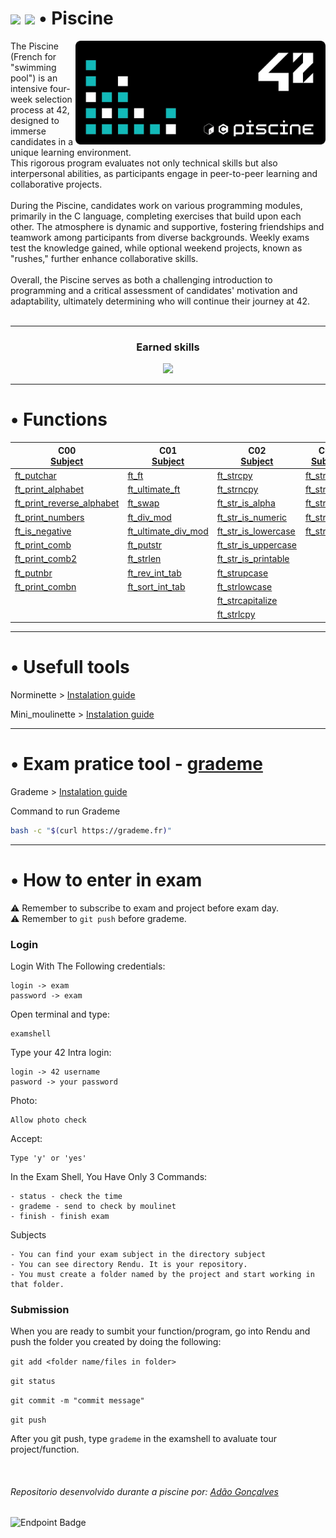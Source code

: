 # <a href="#" style="pointer-events: none;"> <img src="https://img.shields.io/badge/status-finished-success?color=%2312bab9&style=flat-square"/></a> <a href="https://github.com/AdaoG0n" style="pointer-events: none;"> <img src="https://img.shields.io/badge/Follow-me?color=%2312bab9&style=flat-square"/></a> • Piscine
<a href="#" style="pointer-events: none;">
<img align="right" src="https://github.com/AdaoG0n/AdaoG0n/blob/main/assests/piscine42.png" width="400"/>
</a>

The Piscine (French for "swimming pool") is an intensive four-week selection process at 42, designed to immerse candidates in a unique learning environment. <br/>
This rigorous program evaluates not only technical skills but also interpersonal abilities, as participants engage in peer-to-peer learning and collaborative projects. <br/>
<br/>
During the Piscine, candidates work on various programming modules, primarily in the C language, completing exercises that build upon each other. The atmosphere is dynamic and supportive, fostering friendships and teamwork among participants from diverse backgrounds. Weekly exams test the knowledge gained, while optional weekend projects, known as "rushes," further enhance collaborative skills. 
<br/>
<br/>
Overall, the Piscine serves as both a challenging introduction to programming and a critical assessment of candidates' motivation and adaptability, ultimately determining who will continue their journey at 42.
<br/>
<br/>

---
<div align="center">
  
### Earned skills

  <a href="#" style="pointer-events: none;">
    <img src="https://skillicons.dev/icons?i=git,vim,powershell,c" />
  </a>
</p> 

---
</div>

# • Functions

| C00 <br/>[Subject](https://github.com/AdaoG0n/42_Piscine/blob/main/C%20Projects/C00/pt.subject.pdf)                           | C01 <br/>[Subject](https://github.com/AdaoG0n/42_Piscine/blob/main/C%20Projects/C01/pt.subject.pdf)                     | C02<br/> [Subject](https://github.com/AdaoG0n/42_Piscine/blob/main/C%20Projects/C02/pt.subject.pdf)                    | C03<br/> [Subject](https://github.com/AdaoG0n/42_Piscine/blob/main/C%20Projects/C03/pt.subject.pdf)                  | C04<br/> [Subject](https://github.com/AdaoG0n/42_Piscine/blob/main/C%20Projects/C04/pt.subject.pdf)                | C05<br/> [Subject](https://github.com/AdaoG0n/42_Piscine/blob/main/C%20Projects/C05/pt.subject.pdf)                     | C06 <br/>[Subject](https://github.com/AdaoG0n/42_Piscine/blob/main/C%20Projects/C06/pt.subject.pdf)                    | C07 <br/>[Subject](https://github.com/AdaoG0n/42_Piscine/blob/main/C%20Projects/C07/pt.subject.pdf)                    |
|-------------------------------|--------------------------|------------------------|----------------------|---------------------|---------------------------|-------------------------|-------------------------|
| [ft_putchar](https://github.com/AdaoG0n/42_Piscine/blob/main/C%20Projects/C00/ex00/ft_putchar.c)                    | [ft_ft](https://github.com/AdaoG0n/42_Piscine/blob/main/C%20Projects/C01/ex00/ft_ft.c)                     | [ft_strcpy](https://github.com/AdaoG0n/42_Piscine/blob/main/C%20Projects/C02/ex00/ft_strcpy.c)              | [ft_strcmp](https://github.com/AdaoG0n/42_Piscine/blob/main/C%20Projects/C03/ex00/ft_strcmp.c)            | [ft_strlen](https://github.com/AdaoG0n/42_Piscine/blob/main/C%20Projects/C04/ex00/ft_strlen.c)             | [ft_iterative_factorial](https://github.com/AdaoG0n/42_Piscine/blob/main/C%20Projects/C05/ex00/ft_iterative_factorial.c)    | [ft_print_program_name](https://github.com/AdaoG0n/42_Piscine/blob/main/C%20Projects/C06/ex00/ft_print_program_name.c)   | [ft_strdup](https://github.com/AdaoG0n/42_Piscine/blob/main/C%20Projects/C07/ex00/ft_strdup.c)               |
| [ft_print_alphabet](https://github.com/AdaoG0n/42_Piscine/blob/main/C%20Projects/C00/ex01/ft_print_alphabet.c)             | [ft_ultimate_ft](https://github.com/AdaoG0n/42_Piscine/blob/main/C%20Projects/C01/ex01/ft_ultimate_ft.c)           | [ft_strncpy](https://github.com/AdaoG0n/42_Piscine/blob/main/C%20Projects/C02/ex01/ft_strncpy.c)             | [ft_strncmp](https://github.com/AdaoG0n/42_Piscine/blob/main/C%20Projects/C03/ex01/ft_strncmp.c)           | [ft_putstr](https://github.com/AdaoG0n/42_Piscine/blob/main/C%20Projects/C04/ex01/ft_putstr.c)      | [ft_recursive_factorial](https://github.com/AdaoG0n/42_Piscine/blob/main/C%20Projects/C05/ex01/ft_recursive_factorial.c)     | [ft_print_params](https://github.com/AdaoG0n/42_Piscine/blob/main/C%20Projects/C06/ex01/ft_print_params.c)         | [ft_range](https://github.com/AdaoG0n/42_Piscine/blob/main/C%20Projects/C07/ex01/ft_range.c)                |
| [ft_print_reverse_alphabet](https://github.com/AdaoG0n/42_Piscine/blob/main/C%20Projects/C00/ex02/ft_print_reverse_alphabet.c)     | [ft_swap](https://github.com/AdaoG0n/42_Piscine/blob/main/C%20Projects/C01/ex02/ft_swap.c)                  | [ft_str_is_alpha](https://github.com/AdaoG0n/42_Piscine/blob/main/C%20Projects/C02/ex02/ft_str_is_alpha.c)        | [ft_strcat](https://github.com/AdaoG0n/42_Piscine/blob/main/C%20Projects/C03/ex02/ft_strcat.c)            | [ft_putnbr](https://github.com/AdaoG0n/42_Piscine/blob/main/C%20Projects/C04/ex02/ft_putnbr.c)        | [ft_iterative_power](https://github.com/AdaoG0n/42_Piscine/blob/main/C%20Projects/C05/ex02/ft_iterative_power.c)        | [ft_rev_params](https://github.com/AdaoG0n/42_Piscine/blob/main/C%20Projects/C06/ex02/ft_rev_params.c)           | [ft_ultimate_range](https://github.com/AdaoG0n/42_Piscine/blob/main/C%20Projects/C07/ex02/ft_ultimate_range.c)       |
| [ft_print_numbers](https://github.com/AdaoG0n/42_Piscine/blob/main/C%20Projects/C00/ex03/ft_print_numbers.c)              | [ft_div_mod](https://github.com/AdaoG0n/42_Piscine/blob/main/C%20Projects/C01/ex03/ft_div_mod.c)               | [ft_str_is_numeric](https://github.com/AdaoG0n/42_Piscine/blob/main/C%20Projects/C02/ex03/ft_str_is_numeric.c)      | [ft_strncat](https://github.com/AdaoG0n/42_Piscine/blob/main/C%20Projects/C03/ex03/ft_strncat.c)           | [ft_atoi](https://github.com/AdaoG0n/42_Piscine/blob/main/C%20Projects/C04/ex03/ft_atoi.c)                  | [ft_recursive_power](https://github.com/AdaoG0n/42_Piscine/blob/main/C%20Projects/C05/ex03/ft_recursive_power.c)         | [ft_sort_params](https://github.com/AdaoG0n/42_Piscine/blob/main/C%20Projects/C06/ex03/ft_sort_params.c)          | [ft_strjoin](https://github.com/AdaoG0n/42_Piscine/blob/main/C%20Projects/C07/ex03/ft_strjoin.c)             |
| [ft_is_negative](https://github.com/AdaoG0n/42_Piscine/blob/main/C%20Projects/C00/ex04/ft_is_negative.c)                | [ft_ultimate_div_mod](https://github.com/AdaoG0n/42_Piscine/blob/main/C%20Projects/C01/ex04/ft_ultimate_div_mod.c)      | [ft_str_is_lowercase](https://github.com/AdaoG0n/42_Piscine/blob/main/C%20Projects/C02/ex04/ft_str_is_lowercase.c)    | [ft_strstr](https://github.com/AdaoG0n/42_Piscine/blob/main/C%20Projects/C03/ex04/ft_strstr.c)            |  | [ft_fibonacci](https://github.com/AdaoG0n/42_Piscine/blob/main/C%20Projects/C05/ex04/ft_fibonacci.c)              |                         |                         |
| [ft_print_comb](https://github.com/AdaoG0n/42_Piscine/blob/main/C%20Projects/C00/ex05/ft_print_comb.c)                 | [ft_putstr](https://github.com/AdaoG0n/42_Piscine/blob/main/C%20Projects/C01/ex05/ft_putstr.c)                 | [ft_str_is_uppercase](https://github.com/AdaoG0n/42_Piscine/blob/main/C%20Projects/C02/ex05/ft_str_is_uppercase.c)    |                      |  | [ft_sqrt](https://github.com/AdaoG0n/42_Piscine/blob/main/C%20Projects/C05/ex05/ft_sqrt.c)                   |                         |                         |
| [ft_print_comb2](https://github.com/AdaoG0n/42_Piscine/blob/main/C%20Projects/C00/ex06/ft_print_comb2.c)                | [ft_strlen](https://github.com/AdaoG0n/42_Piscine/blob/main/C%20Projects/C01/ex06/ft_strlen.c)                | [ft_str_is_printable](https://github.com/AdaoG0n/42_Piscine/blob/main/C%20Projects/C02/ex06/ft_str_is_printable.c)    |                      |                     | [ft_is_prime](https://github.com/AdaoG0n/42_Piscine/blob/main/C%20Projects/C05/ex06/ft_is_prime.c)               |                         |                         |
| [ft_putnbr](https://github.com/AdaoG0n/42_Piscine/blob/main/C%20Projects/C00/ex07/ft_putnbr.c)                     | [ft_rev_int_tab](https://github.com/AdaoG0n/42_Piscine/blob/main/C%20Projects/C01/ex07/ft_rev_int_tab.c)           | [ft_strupcase](https://github.com/AdaoG0n/42_Piscine/blob/main/C%20Projects/C02/ex07/ft_strupcase.c)           |                      |                     | [ft_find_next_prime](https://github.com/AdaoG0n/42_Piscine/blob/main/C%20Projects/C05/ex07/ft_find_next_prime.c)        |                         |                         |
| [ft_print_combn](https://github.com/AdaoG0n/42_Piscine/blob/main/C%20Projects/C00/ex08/ft_print_combn.c)               | [ft_sort_int_tab](https://github.com/AdaoG0n/42_Piscine/blob/main/C%20Projects/C01/ex08/ft_sort_int_tab.c)         | [ft_strlowcase](https://github.com/AdaoG0n/42_Piscine/blob/main/C%20Projects/C02/ex08/ft_strlowcase.c)          |                      |                     |      |                         |                         |
|                               |                          | [ft_strcapitalize](https://github.com/AdaoG0n/42_Piscine/blob/main/C%20Projects/C02/ex09/ft_strcapitalize.c)      |                      |                     |                         |                         |                         |
|                               |                          | [ft_strlcpy](https://github.com/AdaoG0n/42_Piscine/blob/main/C%20Projects/C02/ex10/ft_strlcpy.c)          |                      |                     |                         |                         |                         |


---
# • Usefull tools

Norminette > [Instalation guide](https://github.com/42School/norminette)
 
Mini_moulinette > [Instalation guide](https://github.com/k11q/mini-moulinette)

---
# • Exam pratice tool - [grademe](https://grademe.fr/)

Grademe > [Instalation guide](https://github.com/JCluzet/42_EXAM)

Command to run Grademe
```bash
bash -c "$(curl https://grademe.fr)"
```

---

# • How to enter in exam
⚠️ Remember to subscribe to exam and project before exam day.<br/>
⚠️ Remember to `git push` before grademe.

### Login 
Login With The Following credentials:
```
login -> exam
password -> exam
```
Open terminal and type:
```
examshell
```
Type your 42 Intra login:
```
login -> 42 username
pasword -> your password
```
Photo:
```
Allow photo check
```
Accept:
```
Type 'y' or 'yes'
```
In the Exam Shell, You Have Only 3 Commands:
```
- status - check the time
- grademe - send to check by moulinet
- finish - finish exam
```
Subjects
```
- You can find your exam subject in the directory subject
- You can see directory Rendu. It is your repository.
- You must create a folder named by the project and start working in that folder.
```

### Submission

When you are ready to sumbit your function/program, go into Rendu and push the folder you created by doing the following:

```git add <folder name/files in folder>```

```git status```

```git commit -m "commit message"```

```git push``` 

After you git push, type `grademe` in the examshell to avaluate tour project/function. 

<br>

###### Repositorio desenvolvido durante a piscine por: <a href="https://github.com/AdaoG0n">Adão Gonçalves</a>
![Endpoint Badge](https://img.shields.io/endpoint?url=https%3A%2F%2Fhits.dwyl.com%2FAdaoG0n%2F42_Piscine.json&style=flat-square&labelColor=black&color=blue)

